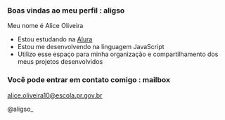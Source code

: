 ### Boas vindas ao meu perfil : aligso
Meu nome é Alice Oliveira

- Estou estudando na [Alura](https://www.alura.com.br)
- Estou me desenvolvendo na linguagem JavaScript
- Utilizo esse espaço para minha organização e compartilhamento dos meus projetos desenvolvidos

### Você pode entrar em contato comigo : mailbox

alice.oliveira10@escola.pr.gov.br

@aligso_
